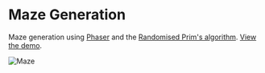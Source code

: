 # Maze Generation

Maze generation using [Phaser](https://phaser.io/) and the [Randomised Prim's algorithm](https://en.wikipedia.org/wiki/Maze_generation_algorithm#Randomized_Prim's_algorithm). [View the demo](https://sebsowter.github.io/maze-generation/).

![Maze](https://user-images.githubusercontent.com/7384630/81481446-36906000-9228-11ea-8b62-9fb5330ee174.png)
